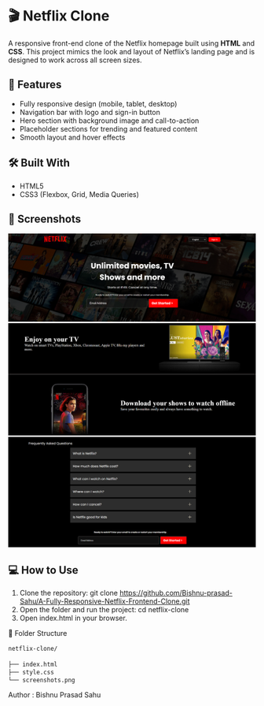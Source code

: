 # 🎬 Netflix Clone

A responsive front-end clone of the Netflix homepage built using **HTML** and **CSS**. This project mimics the look and layout of Netflix’s landing page and is designed to work across all screen sizes.

## 🚀 Features

- Fully responsive design (mobile, tablet, desktop)
- Navigation bar with logo and sign-in button
- Hero section with background image and call-to-action
- Placeholder sections for trending and featured content
- Smooth layout and hover effects

## 🛠️ Built With

- HTML5  
- CSS3 (Flexbox, Grid, Media Queries)

## 📸 Screenshots

![alt text](image.png)
![alt text](image-1.png)
![alt text](image-2.png)

## 💻 How to Use

1. Clone the repository:
   git clone https://github.com/Bishnu-prasad-Sahu/A-Fully-Responsive-Netflix-Frontend-Clone.git
2. Open the folder and run the project:
    cd netflix-clone
3. Open index.html in your browser.

📂 Folder Structure

    netflix-clone/
    
    ├── index.html
    ├── style.css
    └── screenshots.png

Author : Bishnu Prasad Sahu